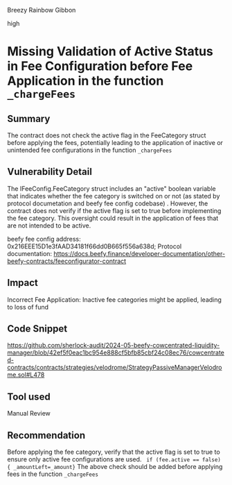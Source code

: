 Breezy Rainbow Gibbon

high

# Missing Validation of Active Status in Fee Configuration before Fee Application in the function `_chargeFees`

## Summary
The contract does not check the active flag in the FeeCategory struct before applying the fees, potentially leading to the application of inactive or unintended fee configurations in the function `_chargeFees`

## Vulnerability Detail
The IFeeConfig.FeeCategory struct includes an "active" boolean variable that indicates whether the fee category is switched on or not (as stated by protocol documetation and beefy fee config codebase) . However, the contract does not verify if the active flag is set to true before implementing the fee category. This oversight could result in the application of fees that are not intended to be active. 

beefy fee config address: 0x216EEE15D1e3fAAD34181f66dd0B665f556a638d;
Protocol documentation: https://docs.beefy.finance/developer-documentation/other-beefy-contracts/feeconfigurator-contract

## Impact
Incorrect Fee Application: Inactive fee categories might be applied, leading to loss of fund

## Code Snippet
https://github.com/sherlock-audit/2024-05-beefy-cowcentrated-liquidity-manager/blob/42ef5f0eac1bc954e888cf5bfb85cbf24c08ec76/cowcentrated-contracts/contracts/strategies/velodrome/StrategyPassiveManagerVelodrome.sol#L478
## Tool used

Manual Review

## Recommendation
Before applying the fee category, verify that the active flag is set to true to ensure only active fee configurations are used.
` if (fee.active == false) { _amountLeft=_amount}`
The above check should be added before applying fees in the function `_chargeFees`